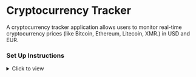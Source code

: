  <h1>Cryptocurrency Tracker</h1>
 
 <p> 
A cryptocurrency tracker application allows users to monitor real-time cryptocurrency prices (like Bitcoin, Ethereum, Litecoin, XMR.) in USD and EUR. 
 </p>
 
### Set Up Instructions

<details>
<summary>Click to view</summary>

- Download dependencies by running `npm install`
- Start up the app using `npm start`
</details>
